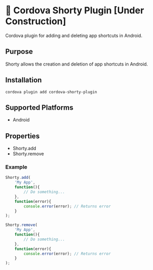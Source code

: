 # 🦐 Cordova Shorty Plugin [Under Construction]
Cordova plugin for adding and deleting app shortcuts in Android.

## Purpose

Shorty allows the creation and deletion of app shortcuts in Android.

## Installation

    cordova plugin add cordova-shorty-plugin

## Supported Platforms

- Android
    
## Properties

- Shorty.add
- Shorty.remove

### Example

```js
Shorty.add(
    'My App',
    function(){
    	// Do something...
    },
    function(error){
        console.error(error); // Returns error
    }
);

Shorty.remove(
    'My App',
    function(){
    	// Do something...
    },
    function(error){
        console.error(error); // Returns error
    }
);
```
